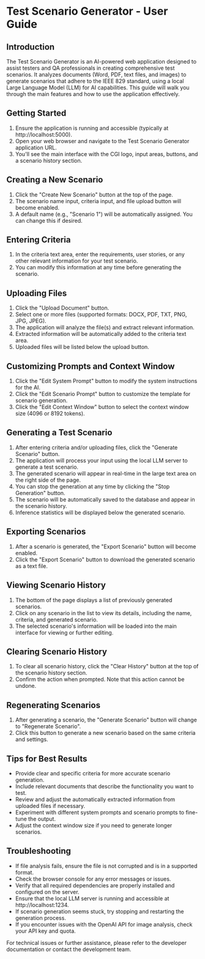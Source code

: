 # Test Scenario Generator - User Guide

## Introduction
The Test Scenario Generator is an AI-powered web application designed to assist testers and QA professionals in creating comprehensive test scenarios. It analyzes documents (Word, PDF, text files, and images) to generate scenarios that adhere to the IEEE 829 standard, using a local Large Language Model (LLM) for AI capabilities. This guide will walk you through the main features and how to use the application effectively.

## Getting Started
1. Ensure the application is running and accessible (typically at http://localhost:5000).
2. Open your web browser and navigate to the Test Scenario Generator application URL.
3. You'll see the main interface with the CGI logo, input areas, buttons, and a scenario history section.

## Creating a New Scenario
1. Click the "Create New Scenario" button at the top of the page.
2. The scenario name input, criteria input, and file upload button will become enabled.
3. A default name (e.g., "Scenario 1") will be automatically assigned. You can change this if desired.

## Entering Criteria
1. In the criteria text area, enter the requirements, user stories, or any other relevant information for your test scenario.
2. You can modify this information at any time before generating the scenario.

## Uploading Files
1. Click the "Upload Document" button.
2. Select one or more files (supported formats: DOCX, PDF, TXT, PNG, JPG, JPEG).
3. The application will analyze the file(s) and extract relevant information.
4. Extracted information will be automatically added to the criteria text area.
5. Uploaded files will be listed below the upload button.

## Customizing Prompts and Context Window
1. Click the "Edit System Prompt" button to modify the system instructions for the AI.
2. Click the "Edit Scenario Prompt" button to customize the template for scenario generation.
3. Click the "Edit Context Window" button to select the context window size (4096 or 8192 tokens).

## Generating a Test Scenario
1. After entering criteria and/or uploading files, click the "Generate Scenario" button.
2. The application will process your input using the local LLM server to generate a test scenario.
3. The generated scenario will appear in real-time in the large text area on the right side of the page.
4. You can stop the generation at any time by clicking the "Stop Generation" button.
5. The scenario will be automatically saved to the database and appear in the scenario history.
6. Inference statistics will be displayed below the generated scenario.

## Exporting Scenarios
1. After a scenario is generated, the "Export Scenario" button will become enabled.
2. Click the "Export Scenario" button to download the generated scenario as a text file.

## Viewing Scenario History
1. The bottom of the page displays a list of previously generated scenarios.
2. Click on any scenario in the list to view its details, including the name, criteria, and generated scenario.
3. The selected scenario's information will be loaded into the main interface for viewing or further editing.

## Clearing Scenario History
1. To clear all scenario history, click the "Clear History" button at the top of the scenario history section.
2. Confirm the action when prompted. Note that this action cannot be undone.

## Regenerating Scenarios
1. After generating a scenario, the "Generate Scenario" button will change to "Regenerate Scenario".
2. Click this button to generate a new scenario based on the same criteria and settings.

## Tips for Best Results
- Provide clear and specific criteria for more accurate scenario generation.
- Include relevant documents that describe the functionality you want to test.
- Review and adjust the automatically extracted information from uploaded files if necessary.
- Experiment with different system prompts and scenario prompts to fine-tune the output.
- Adjust the context window size if you need to generate longer scenarios.

## Troubleshooting
- If file analysis fails, ensure the file is not corrupted and is in a supported format.
- Check the browser console for any error messages or issues.
- Verify that all required dependencies are properly installed and configured on the server.
- Ensure that the local LLM server is running and accessible at http://localhost:1234.
- If scenario generation seems stuck, try stopping and restarting the generation process.
- If you encounter issues with the OpenAI API for image analysis, check your API key and quota.

For technical issues or further assistance, please refer to the developer documentation or contact the development team.
